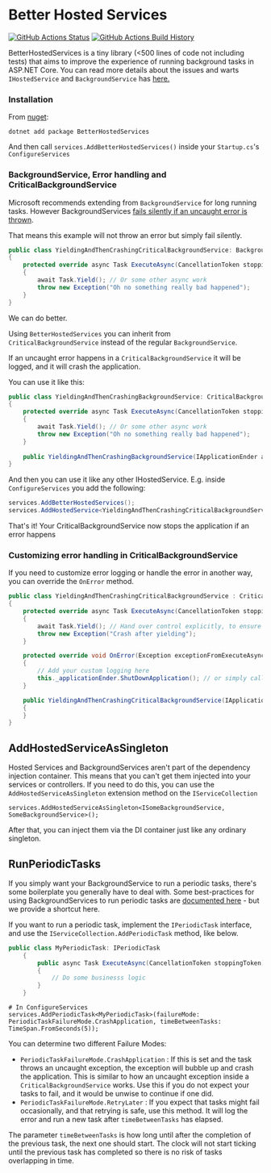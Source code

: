 # Better Hosted Services
[![GitHub Actions Status](https://github.com/geewee/BetterHostedServices/workflows/Build/badge.svg?branch=main)](https://github.com/geewee/BetterHostedServices/actions)
[![GitHub Actions Build History](https://buildstats.info/github/chart/geewee/BetterHostedServices?branch=main&includeBuildsFromPullRequest=false)](https://github.com/geewee/BetterHostedServices/actions)

BetterHostedServices is a tiny library (<500 lines of code not including tests) that aims to improve the experience of running background tasks in ASP.NET Core.
You can read more details about the issues and warts `IHostedService` and `BackgroundService` has [here.](https://www.gustavwengel.dk/difference-and-error-handling-between-hostedservice-and-backgroundservice) 

### Installation
From [nuget](https://www.nuget.org/packages/BetterHostedServices/1.0.0):
```shell
dotnet add package BetterHostedServices
```

And then call `services.AddBetterHostedServices()` inside your `Startup.cs`'s `ConfigureServices`

### BackgroundService, Error handling and CriticalBackgroundService 
Microsoft recommends extending from `BackgroundService` for long running tasks.
However BackgroundServices [fails silently if an uncaught error is thrown](https://www.gustavwengel.dk/difference-and-error-handling-between-hostedservice-and-backgroundservice).

That means this example will not throw an error but simply fail silently.
```csharp
public class YieldingAndThenCrashingCriticalBackgroundService: BackgroundService
{
    protected override async Task ExecuteAsync(CancellationToken stoppingToken)
    {
        await Task.Yield(); // Or some other async work
        throw new Exception("Oh no something really bad happened");
    }
}
```
We can do better.

Using `BetterHostedServices` you can inherit from `CriticalBackgroundService` instead of the regular `BackgroundService`.

If an uncaught error happens in a `CriticalBackgroundService` it will be logged, and it will crash the application.

You can use it like this:

```csharp
public class YieldingAndThenCrashingBackgroundService: CriticalBackgroundService
{
    protected override async Task ExecuteAsync(CancellationToken stoppingToken)
    {
        await Task.Yield(); // Or some other async work
        throw new Exception("Oh no something really bad happened");
    }
    
    public YieldingAndThenCrashingBackgroundService(IApplicationEnder applicationEnder) : base(applicationEnder) { }
}
```
And then you can use it like any other IHostedService. E.g. inside `ConfigureServices` you add the following:
```csharp
services.AddBetterHostedServices();
services.AddHostedService<YieldingAndThenCrashingCriticalBackgroundService>();
```

That's it! Your CriticalBackgroundService now stops the application if an error happens


### Customizing error handling in CriticalBackgroundService

If you need to customize error logging or handle the error in another way, you can override the `OnError` method.

```csharp
public class YieldingAndThenCrashingCriticalBackgroundService : CriticalBackgroundService
{
    protected override async Task ExecuteAsync(CancellationToken stoppingToken)
    {
        await Task.Yield(); // Hand over control explicitly, to ensure this behaviour also works
        throw new Exception("Crash after yielding");
    }

    protected override void OnError(Exception exceptionFromExecuteAsync)
    {
        // Add your custom logging here
        this._applicationEnder.ShutDownApplication(); // or simply call base.OnError
    }

    public YieldingAndThenCrashingCriticalBackgroundService(IApplicationEnder applicationEnder) : base(applicationEnder)
    {
    }
}
```

## AddHostedServiceAsSingleton
Hosted Services and BackgroundServices aren't part of the dependency injection container. This means that you can't get them injected into your services or controllers. If you need to do this, you can use the `AddHostedServiceAsSingleton` extension method on the `IServiceCollection`

```
services.AddHostedServiceAsSingleton<ISomeBackgroundService, SomeBackgroundService>();
```
After that, you can inject them via the DI container just like any ordinary singleton.

## RunPeriodicTasks
If you simply want your BackgroundService to run a periodic tasks, there's some boilerplate you generally have to deal with.
Some best-practices for using BackgroundServices to run periodic tasks are [documented here](https://www.gustavwengel.dk/testing-and-scope-management-aspnetcore-backgroundservices) - but we provide a shortcut here. 

If you want to run a periodic task, implement the `IPeriodicTask` interface, and use the `IServiceCollection.AddPeriodicTask` method, like below.

```csharp
public class MyPeriodicTask: IPeriodicTask
    {
        public async Task ExecuteAsync(CancellationToken stoppingToken)
        {
            // Do some businesss logic
        }
    }
```

```charp
# In ConfigureServices
services.AddPeriodicTask<MyPeriodicTask>(failureMode: PeriodicTaskFailureMode.CrashApplication, timeBetweenTasks: TimeSpan.FromSeconds(5));
```
You can determine two different Failure Modes:
- `PeriodicTaskFailureMode.CrashApplication` : If this is set and the task throws an uncaught exception, the exception will bubble up and crash the application. This is similar to how an uncaught exception inside a `CriticalBackgroundService` works. Use this if you do not expect your tasks to fail, and it would be unwise to continue if one did.
- `PeriodicTaskFailureMode.RetryLater` : If you expect that tasks might fail occasionally, and that retrying is safe, use this method. It will log the error and run a new task after `timeBetweenTasks` has elapsed.

The parameter `timeBetweenTasks` is how long until after the completion of the previous task, the next one should start. The clock will not start ticking until the previous task has completed so there is no risk of tasks overlapping in time.
